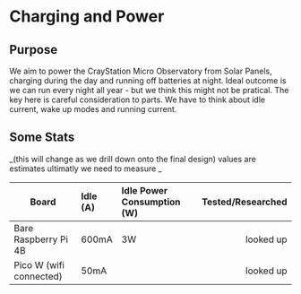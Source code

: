# Charging and Power

## Purpose

We aim to power the CrayStation Micro Observatory from Solar Panels, charging during the day and running off batteries at night.
Ideal outcome is we can run every night all year - but we think this might not be pratical. The key here is careful consideration to parts. We have to think about idle current, wake up modes and running current.

## Some Stats

_(this will change as we drill down onto the final design) values are estimates ultimatly we need to measure _

| Board | Idle (A) | Idle Power Consumption (W) | Tested/Researched |
| - | :- | :- | -: |
| Bare Raspberry Pi 4B | 600mA | 3W | looked up |
| Pico W (wifi connected) |50mA | | looked up| 0.25W | looked up |



